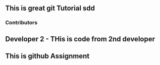 ## This is great git Tutorial sdd


### Contributors

## Developer 2 - THis is code from  2nd developer

## This is github Assignment